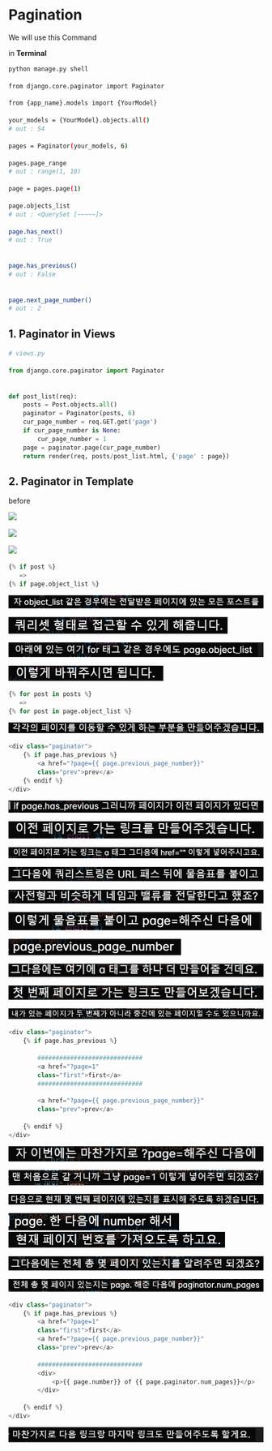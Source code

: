 # Pagination

We will use this Command

in **Terminal**

```bash
python manage.py shell

from django.core.paginator import Paginator

from {app_name}.models import {YourModel}

your_models = {YourModel}.objects.all()
# out : 54

pages = Paginator(your_models, 6)

pages.page_range
# out : range(1, 10) 

page = pages.page(1)

page.objects_list
# out : <QuerySet [~~~~~]>

page.has_next()
# out : True


page.has_previous()
# out : False


page.next_page_number()
# out : 2
```



## 1. Paginator in Views

```python
# views.py

from django.core.paginator import Paginator


def post_list(req):
    posts = Post.objects.all()
    paginator = Paginator(posts, 6)
    cur_page_number = req.GET.get('page')
    if cur_page_number is None:
        cur_page_number = 1
    page = paginator.page(cur_page_number)
    return render(req, posts/post_list.html, {'page' : page})
```



## 2. Paginator in Template

before

![](C:\Users\jin47\AppData\Roaming\marktext\images\2023-04-21-19-55-10-image.png)

![](C:\Users\jin47\AppData\Roaming\marktext\images\2023-04-21-19-55-31-image.png)

![](C:\Users\jin47\AppData\Roaming\marktext\images\2023-04-21-19-56-02-image.png)



```python
{% if post %}
   =>
{% if page.object_list %}
```

![](assets/2023-04-21-20-20-09-image.png)

![](assets/2023-04-21-20-20-27-image.png)

![](assets/2023-04-21-20-21-47-image.png)

![](assets/2023-04-21-20-22-14-image.png)

```python
{% for post in posts %}
   =>
{% for post in page.object_list %}
```

![](assets/2023-04-21-20-23-46-image.png)

```python
<div class="paginator">
    {% if page.has_previous %}
        <a href="?page={{ page.previous_page_number}}"
        class="prev">prev</a>
    {% endif %}
</div>
```

![](assets/2023-04-21-20-25-39-image.png)

![](assets/2023-04-21-20-28-26-image.png)

![](assets/2023-04-21-20-28-39-image.png)

![](assets/2023-04-21-20-28-58-image.png)

![](assets/2023-04-21-20-29-20-image.png)

![](assets/2023-04-21-20-29-37-image.png)

![](assets/2023-04-21-20-29-54-image.png)

![](assets/2023-04-21-20-31-06-image.png)

![](assets/2023-04-21-20-31-26-image.png)

![](assets/2023-04-21-20-31-41-image.png)

```python
<div class="paginator">
    {% if page.has_previous %}

        #############################
        <a href="?page=1"
        class="first">first</a>
        #############################

        <a href="?page={{ page.previous_page_number}}"
        class="prev">prev</a>

    {% endif %}
</div>
```

![](assets/2023-04-21-20-32-00-image.png)

![](assets/2023-04-21-20-33-14-image.png)

![](assets/2023-04-21-20-36-14-image.png)

![](assets/2023-04-21-20-37-04-image.png)![](assets/2023-04-21-20-37-28-image.png)

![](assets/2023-04-21-20-38-04-image.png)

![](assets/2023-04-21-20-38-32-image.png)



```python
<div class="paginator">
    {% if page.has_previous %}
        <a href="?page=1"
        class="first">first</a>
        <a href="?page={{ page.previous_page_number}}"
        class="prev">prev</a>

        #############################
        <div>
            <p>{{ page.number}} of {{ page.paginator.num_pages}}</p>
        </div>
        
    {% endif %}
</div>
```

![](assets/2023-04-21-20-45-12-image.png)
